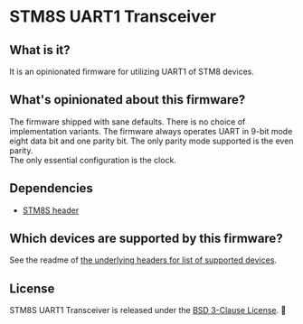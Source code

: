 # STM8S UART1 Transceiver

## What is it?

It is an opinionated firmware for utilizing UART1 of STM8 devices.

## What's opinionated about this firmware?

The firmware shipped with sane defaults. There is no choice of implementation variants.
The firmware always operates UART in 9-bit mode eight data bit and one parity bit.
The only parity mode supported is the even parity.  
The only essential configuration is the clock.

## Dependencies

* [STM8S header](https://github.com/the-cave/stm8s-header)

## Which devices are supported by this firmware?

See the readme of [the underlying headers for list of supported devices](https://github.com/the-cave/stm8s-header/blob/sdcc-patched/README.md#currently-supported-targets).

## License

STM8S UART1 Transceiver is released under the [BSD 3-Clause License](LICENSE.md). :tada:
